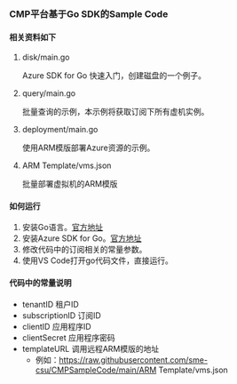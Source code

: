 ### CMP平台基于Go SDK的Sample Code

#### 相关资料如下
1. disk/main.go

    Azure SDK for Go 快速入门，创建磁盘的一个例子。

2. query/main.go
    
    批量查询的示例，本示例将获取订阅下所有虚机实例。

3. deployment/main.go

    使用ARM模版部署Azure资源的示例。
    
4. ARM Template/vms.json

    批量部署虚拟机的ARM模版

#### 如何运行

1. 安装Go语言。[官方地址](https://golang.org/doc/install)
2. 安装Azure SDK for Go。[官方地址](https://docs.microsoft.com/zh-cn/azure/developer/go/azure-sdk-install)
3. 修改代码中的订阅相关的常量参数。
4. 使用VS Code打开go代码文件，直接运行。

#### 代码中的常量说明

- tenantID    租户ID
- subscriptionID 订阅ID
- clientID    应用程序ID
- clientSecret   应用程序密码
- templateURL    调用远程ARM模版的地址
    - 例如：https://raw.githubusercontent.com/sme-csu/CMPSampleCode/main/ARM Template/vms.json